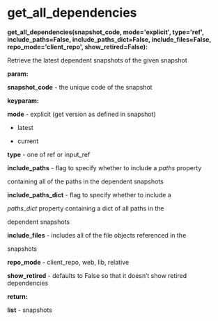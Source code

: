 # get\_all\_dependencies

**get\_all\_dependencies(snapshot\_code, mode='explicit', type='ref', include\_paths=False, include\_paths\_dict=False, include\_files=False, repo\_mode='client\_repo', show\_retired=False):**

Retrieve the latest dependent snapshots of the given snapshot

**param:**

**snapshot\_code** - the unique code of the snapshot

**keyparam:**

**mode** - explicit (get version as defined in snapshot)

-   latest

-   current

**type** - one of ref or input\_ref

**include\_paths** - flag to specify whether to include a *paths* property

containing all of the paths in the dependent snapshots

**include\_paths\_dict** - flag to specify whether to include a

*paths\_dict* property containing a dict of all paths in the

dependent snapshots

**include\_files** - includes all of the file objects referenced in the

snapshots

**repo\_mode** - client\_repo, web, lib, relative

**show\_retired** - defaults to False so that it doesn’t show retired dependencies

**return:**

**list** - snapshots
